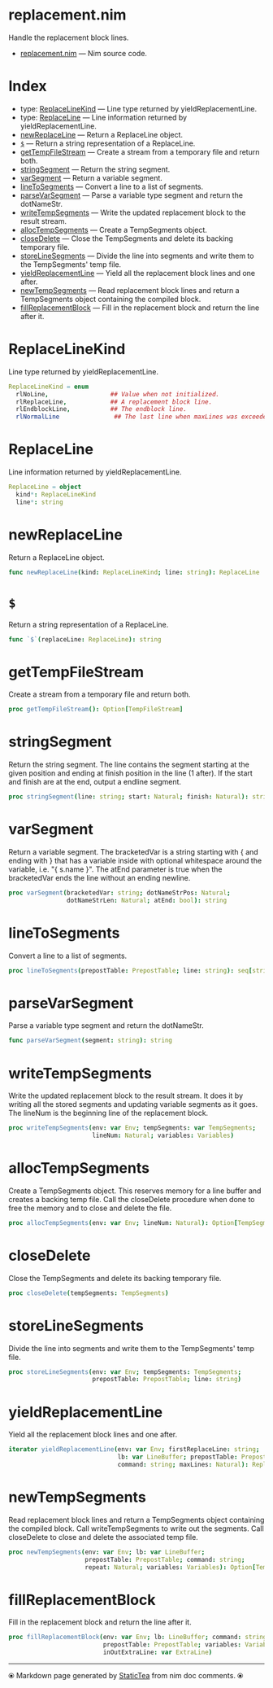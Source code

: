 # replacement.nim

Handle the replacement block lines.

* [replacement.nim](../src/replacement.nim) &mdash; Nim source code.
# Index

* type: [ReplaceLineKind](#replacelinekind) &mdash; Line type returned by yieldReplacementLine.
* type: [ReplaceLine](#replaceline) &mdash; Line information returned by yieldReplacementLine.
* [newReplaceLine](#newreplaceline) &mdash; Return a ReplaceLine object.
* [`$`](#) &mdash; Return a string representation of a ReplaceLine.
* [getTempFileStream](#gettempfilestream) &mdash; Create a stream from a temporary file and return both.
* [stringSegment](#stringsegment) &mdash; Return the string segment.
* [varSegment](#varsegment) &mdash; Return a variable segment.
* [lineToSegments](#linetosegments) &mdash; Convert a line to a list of segments.
* [parseVarSegment](#parsevarsegment) &mdash; Parse a variable type segment and return the dotNameStr.
* [writeTempSegments](#writetempsegments) &mdash; Write the updated replacement block to the result stream.
* [allocTempSegments](#alloctempsegments) &mdash; Create a TempSegments object.
* [closeDelete](#closedelete) &mdash; Close the TempSegments and delete its backing temporary file.
* [storeLineSegments](#storelinesegments) &mdash; Divide the line into segments and write them to the TempSegments' temp file.
* [yieldReplacementLine](#yieldreplacementline) &mdash; Yield all the replacement block lines and one after.
* [newTempSegments](#newtempsegments) &mdash; Read replacement block lines and return a TempSegments object containing the compiled block.
* [fillReplacementBlock](#fillreplacementblock) &mdash; Fill in the replacement block and return the line after it.

# ReplaceLineKind

Line type returned by yieldReplacementLine.

```nim
ReplaceLineKind = enum
  rlNoLine,                 ## Value when not initialized.
  rlReplaceLine,            ## A replacement block line.
  rlEndblockLine,           ## The endblock line.
  rlNormalLine               ## The last line when maxLines was exceeded.
```

# ReplaceLine

Line information returned by yieldReplacementLine.

```nim
ReplaceLine = object
  kind*: ReplaceLineKind
  line*: string

```

# newReplaceLine

Return a ReplaceLine object.

```nim
func newReplaceLine(kind: ReplaceLineKind; line: string): ReplaceLine
```

# `$`

Return a string representation of a ReplaceLine.

```nim
func `$`(replaceLine: ReplaceLine): string
```

# getTempFileStream

Create a stream from a temporary file and return both.

```nim
proc getTempFileStream(): Option[TempFileStream]
```

# stringSegment

Return the string segment. The line contains the segment starting at the given position and ending at finish position in the line (1 after). If the start and finish are at the end, output a endline segment.

```nim
proc stringSegment(line: string; start: Natural; finish: Natural): string
```

# varSegment

Return a variable segment. The bracketedVar is a string starting with { and ending with } that has a variable inside with optional whitespace around the variable, i.e. "{ s.name }". The atEnd parameter is true when the bracketedVar ends the line without an ending newline.

```nim
proc varSegment(bracketedVar: string; dotNameStrPos: Natural;
                dotNameStrLen: Natural; atEnd: bool): string
```

# lineToSegments

Convert a line to a list of segments.

```nim
proc lineToSegments(prepostTable: PrepostTable; line: string): seq[string]
```

# parseVarSegment

Parse a variable type segment and return the dotNameStr.

```nim
func parseVarSegment(segment: string): string
```

# writeTempSegments

Write the updated replacement block to the result stream.  It does it by writing all the stored segments and updating variable segments as it goes. The lineNum is the beginning line of the replacement block.

```nim
proc writeTempSegments(env: var Env; tempSegments: var TempSegments;
                       lineNum: Natural; variables: Variables)
```

# allocTempSegments

Create a TempSegments object. This reserves memory for a line buffer and creates a backing temp file. Call the closeDelete procedure when done to free the memory and to close and delete the file.

```nim
proc allocTempSegments(env: var Env; lineNum: Natural): Option[TempSegments]
```

# closeDelete

Close the TempSegments and delete its backing temporary file.

```nim
proc closeDelete(tempSegments: TempSegments)
```

# storeLineSegments

Divide the line into segments and write them to the TempSegments' temp file.

```nim
proc storeLineSegments(env: var Env; tempSegments: TempSegments;
                       prepostTable: PrepostTable; line: string)
```

# yieldReplacementLine

Yield all the replacement block lines and one after.

```nim
iterator yieldReplacementLine(env: var Env; firstReplaceLine: string;
                              lb: var LineBuffer; prepostTable: PrepostTable;
                              command: string; maxLines: Natural): ReplaceLine
```

# newTempSegments

Read replacement block lines and return a TempSegments object containing the compiled block. Call writeTempSegments to write out the segments. Call closeDelete to close and delete the associated temp file.

```nim
proc newTempSegments(env: var Env; lb: var LineBuffer;
                     prepostTable: PrepostTable; command: string;
                     repeat: Natural; variables: Variables): Option[TempSegments]
```

# fillReplacementBlock

Fill in the replacement block and return the line after it.

```nim
proc fillReplacementBlock(env: var Env; lb: LineBuffer; command: string;
                          prepostTable: PrepostTable; variables: Variables;
                          inOutExtraLine: var ExtraLine)
```


---
⦿ Markdown page generated by [StaticTea](https://github.com/flenniken/statictea/) from nim doc comments. ⦿
